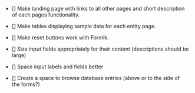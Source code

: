 - [] Make landing page with links to all other pages and short description of each pages functionality.

- [] Make tables displaying sample data for each entity page.

- [] Make reset buttons work with Formik.

- [] Size input fields appropriately for their content (descriptions should be 
large)

- [] Space input labels and fields better

- [] Create a space to browse database entries (above or to the side of the forms?)

